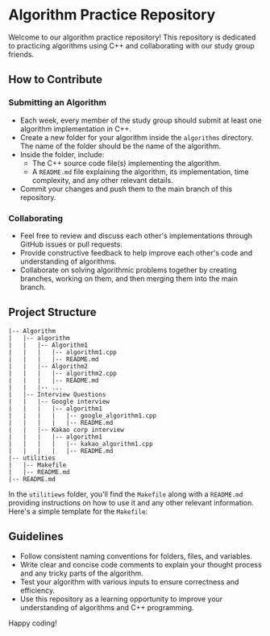 
# Algorithm Practice Repository

Welcome to our algorithm practice repository! This repository is dedicated to practicing algorithms using C++ and collaborating with our study group friends.

## How to Contribute

### Submitting an Algorithm
- Each week, every member of the study group should submit at least one algorithm implementation in C++.
- Create a new folder for your algorithm inside the `algorithms` directory. The name of the folder should be the name of the algorithm.
- Inside the folder, include:
  - The C++ source code file(s) implementing the algorithm.
  - A `README.md` file explaining the algorithm, its implementation, time complexity, and any other relevant details.
- Commit your changes and push them to the main branch of this repository.

### Collaborating
- Feel free to review and discuss each other's implementations through GitHub issues or pull requests.
- Provide constructive feedback to help improve each other's code and understanding of algorithms.
- Collaborate on solving algorithmic problems together by creating branches, working on them, and then merging them into the main branch.

## Project Structure

```
|-- Algorithm
|   |-- algorithm
|   |   |-- Algorithm1
|   |   |   |-- algorithm1.cpp
|   |   |   |-- README.md
|   |   |-- Algorithm2
|   |   |   |-- algorithm2.cpp
|   |   |   |-- README.md
|   |   |-- ...
|   |-- Interview Questions
|   |   |-- Google interview
|   |   |   |-- algorithm1
|   |   |   |   |-- google_algorithm1.cpp
|   |   |   |   |-- README.md
|   |   |-- Kakao corp interview
|   |   |   |-- algorithm1
|   |   |   |   |-- kakao_algorithm1.cpp
|   |   |   |   |-- README.md
|-- utilities
|   |-- Makefile
|   |-- README.md
|-- README.md

```
In the `utilitiews` folder, you'll find the `Makefile` along with a `README.md` providing instructions on how to use it and any other relevant information. Here's a simple template for the `Makefile`:

## Guidelines
- Follow consistent naming conventions for folders, files, and variables.
- Write clear and concise code comments to explain your thought process and any tricky parts of the algorithm.
- Test your algorithm with various inputs to ensure correctness and efficiency.
- Use this repository as a learning opportunity to improve your understanding of algorithms and C++ programming.

Happy coding!